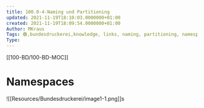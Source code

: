 ```yaml
---
title: 100.0-4-Naming und Partitioning
updated: 2021-11-19T18:10:03.0000000+01:00
created: 2021-11-19T18:09:54.0000000+01:00
Author: MKraus
Tags: 🟢,bundesdruckerei,knowledge, links, naming, partitioning, namespace
Type:
---
```


[[100-BD/100-BD-MOC]]

# Namespaces
![[Resources/Bundesdruckerei/image1-1.png]]s
